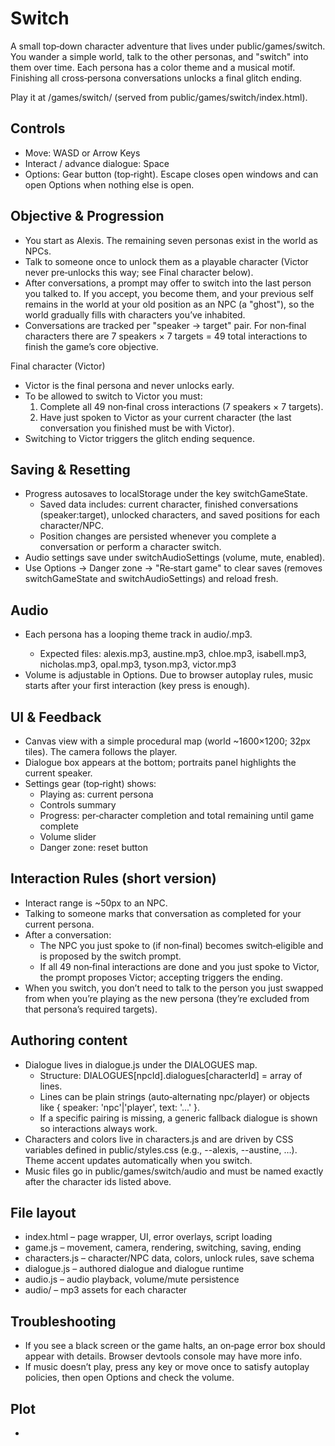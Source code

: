 # Switch

A small top‑down character adventure that lives under public/games/switch. You wander a simple world, talk to the other personas, and "switch" into them over time. Each persona has a color theme and a musical motif. Finishing all cross‑persona conversations unlocks a final glitch ending.

Play it at /games/switch/ (served from public/games/switch/index.html).

## Controls
- Move: WASD or Arrow Keys
- Interact / advance dialogue: Space
- Options: Gear button (top‑right). Escape closes open windows and can open Options when nothing else is open.

## Objective & Progression
- You start as Alexis. The remaining seven personas exist in the world as NPCs.
- Talk to someone once to unlock them as a playable character (Victor never pre‑unlocks this way; see Final character below).
- After conversations, a prompt may offer to switch into the last person you talked to. If you accept, you become them, and your previous self remains in the world at your old position as an NPC (a "ghost"), so the world gradually fills with characters you’ve inhabited.
- Conversations are tracked per "speaker -> target" pair. For non‑final characters there are 7 speakers × 7 targets = 49 total interactions to finish the game’s core objective.

Final character (Victor)
- Victor is the final persona and never unlocks early.
- To be allowed to switch to Victor you must:
  1) Complete all 49 non‑final cross interactions (7 speakers × 7 targets).
  2) Have just spoken to Victor as your current character (the last conversation you finished must be with Victor).
- Switching to Victor triggers the glitch ending sequence.

## Saving & Resetting
- Progress autosaves to localStorage under the key switchGameState.
  - Saved data includes: current character, finished conversations (speaker:target), unlocked characters, and saved positions for each character/NPC.
  - Position changes are persisted whenever you complete a conversation or perform a character switch.
- Audio settings save under switchAudioSettings (volume, mute, enabled).
- Use Options → Danger zone → "Re‑start game" to clear saves (removes switchGameState and switchAudioSettings) and reload fresh.

## Audio
- Each persona has a looping theme track in audio/<characterId>.mp3.
  - Expected files: alexis.mp3, austine.mp3, chloe.mp3, isabell.mp3, nicholas.mp3, opal.mp3, tyson.mp3, victor.mp3
- Volume is adjustable in Options. Due to browser autoplay rules, music starts after your first interaction (key press is enough).

## UI & Feedback
- Canvas view with a simple procedural map (world ~1600×1200; 32px tiles). The camera follows the player.
- Dialogue box appears at the bottom; portraits panel highlights the current speaker.
- Settings gear (top‑right) shows:
  - Playing as: current persona
  - Controls summary
  - Progress: per‑character completion and total remaining until game complete
  - Volume slider
  - Danger zone: reset button

## Interaction Rules (short version)
- Interact range is ~50px to an NPC.
- Talking to someone marks that conversation as completed for your current persona.
- After a conversation:
  - The NPC you just spoke to (if non‑final) becomes switch‑eligible and is proposed by the switch prompt.
  - If all 49 non‑final interactions are done and you just spoke to Victor, the prompt proposes Victor; accepting triggers the ending.
- When you switch, you don’t need to talk to the person you just swapped from when you’re playing as the new persona (they’re excluded from that persona’s required targets).

## Authoring content
- Dialogue lives in dialogue.js under the DIALOGUES map.
  - Structure: DIALOGUES[npcId].dialogues[characterId] = array of lines.
  - Lines can be plain strings (auto‑alternating npc/player) or objects like { speaker: 'npc'|'player', text: '...' }.
  - If a specific pairing is missing, a generic fallback dialogue is shown so interactions always work.
- Characters and colors live in characters.js and are driven by CSS variables defined in public/styles.css (e.g., --alexis, --austine, …). Theme accent updates automatically when you switch.
- Music files go in public/games/switch/audio and must be named exactly after the character ids listed above.

## File layout
- index.html – page wrapper, UI, error overlays, script loading
- game.js – movement, camera, rendering, switching, saving, ending
- characters.js – character/NPC data, colors, unlock rules, save schema
- dialogue.js – authored dialogue and dialogue runtime
- audio.js – audio playback, volume/mute persistence
- audio/ – mp3 assets for each character

## Troubleshooting
- If you see a black screen or the game halts, an on‑page error box should appear with details. Browser devtools console may have more info.
- If music doesn’t play, press any key or move once to satisfy autoplay policies, then open Options and check the volume.

## Plot
- 